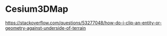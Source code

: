 # Cesium3DMap

https://stackoverflow.com/questions/53277048/how-do-i-clip-an-entity-or-geometry-against-underside-of-terrain
